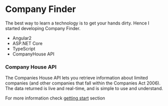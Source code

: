 # Company Finder

The best way to learn a technology is to get your hands dirty. Hence I started developing Company Finder.

* Angular2
* ASP.NET Core
* TypeScript
* CompanyHouse API


### Company House API
The Companies House API lets you retrieve information about limited companies (and other companies that fall within the Companies Act 2006). The data returned is live and real-time, and is simple to use and understand.

For more information check [getting start](https://developer.companieshouse.gov.uk/api/docs/index/gettingStarted.html) section
